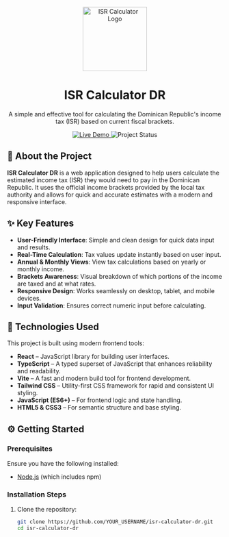 <p align="center">
  <img src="https://github.com/user-attachments/assets/110ea2fb-e6b3-4a4e-8a7f-f89ceaf3bd20" alt="ISR Calculator Logo" width="150">
</p>

<h1 align="center">ISR Calculator DR</h1>

<p align="center">
  A simple and effective tool for calculating the Dominican Republic's income tax (ISR) based on current fiscal brackets.
</p>

<p align="center">
  <a href="https://isrcalculatordr.vercel.app/" target="_blank">
    <img src="https://img.shields.io/badge/Live_Demo-View_Here-blue?style=for-the-badge&logo=vercel" alt="Live Demo">
  </a>
  <img src="https://img.shields.io/badge/Status-Active-brightgreen?style=for-the-badge" alt="Project Status">
</p>

## 🌟 About the Project

**ISR Calculator DR** is a web application designed to help users calculate the estimated income tax (ISR) they would need to pay in the Dominican Republic. It uses the official income brackets provided by the local tax authority and allows for quick and accurate estimates with a modern and responsive interface.

## ✨ Key Features

* **User-Friendly Interface**: Simple and clean design for quick data input and results.
* **Real-Time Calculation**: Tax values update instantly based on user input.
* **Annual & Monthly Views**: View tax calculations based on yearly or monthly income.
* **Brackets Awareness**: Visual breakdown of which portions of the income are taxed and at what rates.
* **Responsive Design**: Works seamlessly on desktop, tablet, and mobile devices.
* **Input Validation**: Ensures correct numeric input before calculating.

## 🚀 Technologies Used

This project is built using modern frontend tools:

* **React** – JavaScript library for building user interfaces.
* **TypeScript** – A typed superset of JavaScript that enhances reliability and readability.
* **Vite** – A fast and modern build tool for frontend development.
* **Tailwind CSS** – Utility-first CSS framework for rapid and consistent UI styling.
* **JavaScript (ES6+)** – For frontend logic and state handling.
* **HTML5 & CSS3** – For semantic structure and base styling.

## ⚙️ Getting Started

### Prerequisites

Ensure you have the following installed:

* [Node.js](https://nodejs.org/) (which includes npm)

### Installation Steps

1. Clone the repository:
   ```bash
   git clone https://github.com/YOUR_USERNAME/isr-calculator-dr.git
   cd isr-calculator-dr
